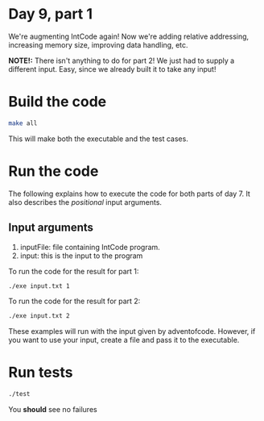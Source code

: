 # Day 9, part 1
We're augmenting IntCode again! Now we're adding relative addressing, increasing memory size, improving data handling, etc.

**NOTE!:** There isn't anything to do for part 2! We just had to supply a different input. Easy, since we already built it to take any input! 

# Build the code
```bash
make all
```
This will make both the executable and the test cases.

# Run the code
The following explains how to execute the code for both parts of day 7. It also describes the *positional* input arguments.

## Input arguments

1. inputFile: file containing IntCode program.
2. input: this is the input to the program


To run the code for the result for part 1:
```bash
./exe input.txt 1
```

To run the code for the result for part 2:
```bash
./exe input.txt 2
```

These examples will run with the input given by adventofcode. However, if you want to use your input, create a file and pass it to the executable.

# Run tests
```bash
./test
```
You **should** see no failures

